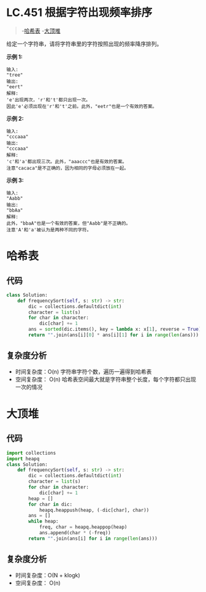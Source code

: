 LC.451 根据字符出现频率排序
====
> -[哈希表](https://github.com/PearlCoastal/Leetcode_GitOn/new/master/Heap#%E5%93%88%E5%B8%8C%E8%A1%A8)
> -[大顶堆](https://github.com/PearlCoastal/Leetcode_GitOn/new/master/Heap#%E5%A4%A7%E9%A1%B6%E5%A0%86)

给定一个字符串，请将字符串里的字符按照出现的频率降序排列。

**示例 1:**
```
输入:
"tree"
输出:
"eert"
解释:
'e'出现两次，'r'和't'都只出现一次。
因此'e'必须出现在'r'和't'之前。此外，"eetr"也是一个有效的答案。
```
**示例 2:**
```
输入:
"cccaaa"
输出:
"cccaaa"
解释:
'c'和'a'都出现三次。此外，"aaaccc"也是有效的答案。
注意"cacaca"是不正确的，因为相同的字母必须放在一起。
```
**示例 3:**
```
输入:
"Aabb"
输出:
"bbAa"
解释:
此外，"bbaA"也是一个有效的答案，但"Aabb"是不正确的。
注意'A'和'a'被认为是两种不同的字符。
```
哈希表
====
## 代码
```python
class Solution:
    def frequencySort(self, s: str) -> str:
        dic = collections.defaultdict(int)
        character = list(s)
        for char in character: 
            dic[char] += 1
        ans = sorted(dic.items(), key = lambda x: x[1], reverse = True)
        return "".join(ans[i][0] * ans[i][1] for i in range(len(ans)))
```
## 复杂度分析
- 时间复杂度：O(n) 字符串字符个数，遍历一遍得到哈希表
- 空间复杂度： O(n) 哈希表空间最大就是字符串整个长度，每个字符都只出现一次的情况

大顶堆
====
## 代码
```python
import collections
import heapq
class Solution:
    def frequencySort(self, s: str) -> str:
        dic = collections.defaultdict(int)
        character = list(s)
        for char in character: 
            dic[char] += 1
        heap = []
        for char in dic:
            heapq.heappush(heap, (-dic[char], char))
        ans = []
        while heap:
            freq, char = heapq.heappop(heap)
            ans.append(char * (-freq))
        return "".join(ans[i] for i in range(len(ans)))
```
## 复杂度分析
- 时间复杂度：O(N + klogk) 
- 空间复杂度： O(n) 
